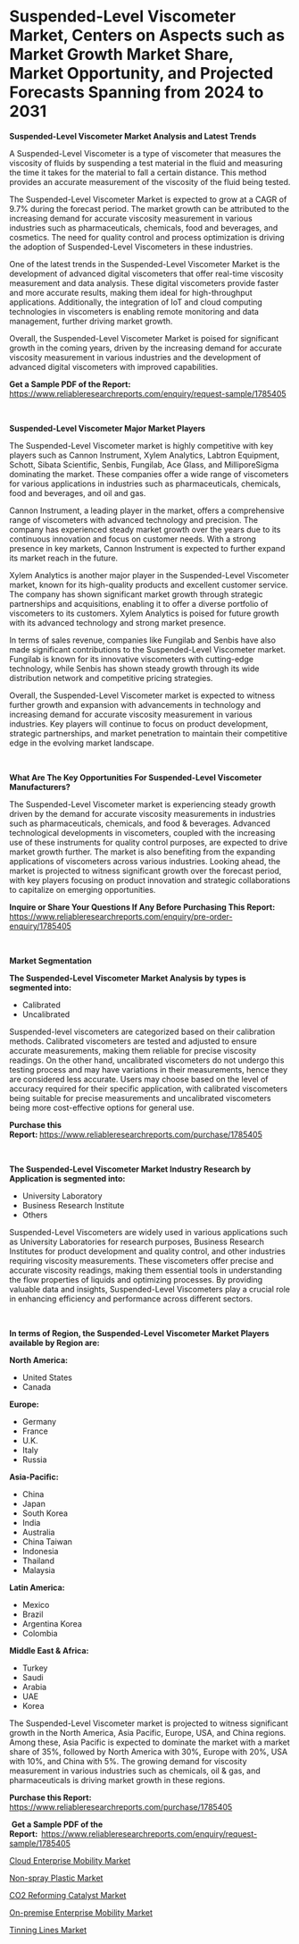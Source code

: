 <p><h1>Suspended-Level Viscometer Market, Centers on Aspects such as Market Growth Market Share, Market Opportunity, and Projected Forecasts Spanning from 2024 to 2031</h1></p><p><strong>Suspended-Level Viscometer Market Analysis and Latest Trends</strong></p>
<p><p>A Suspended-Level Viscometer is a type of viscometer that measures the viscosity of fluids by suspending a test material in the fluid and measuring the time it takes for the material to fall a certain distance. This method provides an accurate measurement of the viscosity of the fluid being tested.</p><p>The Suspended-Level Viscometer Market is expected to grow at a CAGR of 9.7% during the forecast period. The market growth can be attributed to the increasing demand for accurate viscosity measurement in various industries such as pharmaceuticals, chemicals, food and beverages, and cosmetics. The need for quality control and process optimization is driving the adoption of Suspended-Level Viscometers in these industries.</p><p>One of the latest trends in the Suspended-Level Viscometer Market is the development of advanced digital viscometers that offer real-time viscosity measurement and data analysis. These digital viscometers provide faster and more accurate results, making them ideal for high-throughput applications. Additionally, the integration of IoT and cloud computing technologies in viscometers is enabling remote monitoring and data management, further driving market growth.</p><p>Overall, the Suspended-Level Viscometer Market is poised for significant growth in the coming years, driven by the increasing demand for accurate viscosity measurement in various industries and the development of advanced digital viscometers with improved capabilities.</p></p>
<p><strong>Get a Sample PDF of the Report:&nbsp;</strong> <a href="https://www.reliableresearchreports.com/enquiry/request-sample/1785405">https://www.reliableresearchreports.com/enquiry/request-sample/1785405</a></p>
<p>&nbsp;</p>
<p><strong>Suspended-Level Viscometer Major Market Players</strong></p>
<p><p>The Suspended-Level Viscometer market is highly competitive with key players such as Cannon Instrument, Xylem Analytics, Labtron Equipment, Schott, Sibata Scientific, Senbis, Fungilab, Ace Glass, and MilliporeSigma dominating the market. These companies offer a wide range of viscometers for various applications in industries such as pharmaceuticals, chemicals, food and beverages, and oil and gas.</p><p>Cannon Instrument, a leading player in the market, offers a comprehensive range of viscometers with advanced technology and precision. The company has experienced steady market growth over the years due to its continuous innovation and focus on customer needs. With a strong presence in key markets, Cannon Instrument is expected to further expand its market reach in the future.</p><p>Xylem Analytics is another major player in the Suspended-Level Viscometer market, known for its high-quality products and excellent customer service. The company has shown significant market growth through strategic partnerships and acquisitions, enabling it to offer a diverse portfolio of viscometers to its customers. Xylem Analytics is poised for future growth with its advanced technology and strong market presence.</p><p>In terms of sales revenue, companies like Fungilab and Senbis have also made significant contributions to the Suspended-Level Viscometer market. Fungilab is known for its innovative viscometers with cutting-edge technology, while Senbis has shown steady growth through its wide distribution network and competitive pricing strategies.</p><p>Overall, the Suspended-Level Viscometer market is expected to witness further growth and expansion with advancements in technology and increasing demand for accurate viscosity measurement in various industries. Key players will continue to focus on product development, strategic partnerships, and market penetration to maintain their competitive edge in the evolving market landscape.</p></p>
<p>&nbsp;</p>
<p><strong>What Are The Key Opportunities For Suspended-Level Viscometer Manufacturers?</strong></p>
<p><p>The Suspended-Level Viscometer market is experiencing steady growth driven by the demand for accurate viscosity measurements in industries such as pharmaceuticals, chemicals, and food & beverages. Advanced technological developments in viscometers, coupled with the increasing use of these instruments for quality control purposes, are expected to drive market growth further. The market is also benefiting from the expanding applications of viscometers across various industries. Looking ahead, the market is projected to witness significant growth over the forecast period, with key players focusing on product innovation and strategic collaborations to capitalize on emerging opportunities.</p></p>
<p><strong>Inquire or Share Your Questions If Any Before Purchasing This Report:</strong> <a href="https://www.reliableresearchreports.com/enquiry/pre-order-enquiry/1785405">https://www.reliableresearchreports.com/enquiry/pre-order-enquiry/1785405</a></p>
<p>&nbsp;</p>
<p><strong>Market Segmentation</strong></p>
<p><strong>The Suspended-Level Viscometer Market Analysis by types is segmented into:</strong></p>
<p><ul><li>Calibrated</li><li>Uncalibrated</li></ul></p>
<p><p>Suspended-level viscometers are categorized based on their calibration methods. Calibrated viscometers are tested and adjusted to ensure accurate measurements, making them reliable for precise viscosity readings. On the other hand, uncalibrated viscometers do not undergo this testing process and may have variations in their measurements, hence they are considered less accurate. Users may choose based on the level of accuracy required for their specific application, with calibrated viscometers being suitable for precise measurements and uncalibrated viscometers being more cost-effective options for general use.</p></p>
<p><strong>Purchase this Report:&nbsp;</strong><a href="https://www.reliableresearchreports.com/purchase/1785405">https://www.reliableresearchreports.com/purchase/1785405</a></p>
<p>&nbsp;</p>
<p><strong>The Suspended-Level Viscometer Market Industry Research by Application is segmented into:</strong></p>
<p><ul><li>University Laboratory</li><li>Business Research Institute</li><li>Others</li></ul></p>
<p><p>Suspended-Level Viscometers are widely used in various applications such as University Laboratories for research purposes, Business Research Institutes for product development and quality control, and other industries requiring viscosity measurements. These viscometers offer precise and accurate viscosity readings, making them essential tools in understanding the flow properties of liquids and optimizing processes. By providing valuable data and insights, Suspended-Level Viscometers play a crucial role in enhancing efficiency and performance across different sectors.</p></p>
<p>&nbsp;</p>
<p><strong>In terms of Region, the Suspended-Level Viscometer Market Players available by Region are:</strong></p>
<p>
    <p> <strong> North America: </strong>
        <ul>
            <li>United States</li>
            <li>Canada</li>
        </ul>
        </p> 
    <p> <strong> Europe: </strong>
        <ul>
            <li>Germany</li>
            <li>France</li>
            <li>U.K.</li>
            <li>Italy</li>
            <li>Russia</li>
        </ul>
        </p> 
    <p> <strong> Asia-Pacific: </strong>
        <ul>
            <li>China</li>
            <li>Japan</li>
            <li>South Korea</li>
            <li>India</li>
            <li>Australia</li>
            <li>China Taiwan</li>
            <li>Indonesia</li>
            <li>Thailand</li>
            <li>Malaysia</li>
        </ul>
        </p> 
    <p> <strong> Latin America: </strong>
        <ul>
            <li>Mexico</li>
            <li>Brazil</li>
            <li>Argentina Korea</li>
            <li>Colombia</li>
        </ul>
        </p> 
    <p> <strong> Middle East & Africa: </strong>
        <ul>
            <li>Turkey</li>
            <li>Saudi</li>
            <li>Arabia</li>
            <li>UAE</li>
            <li>Korea</li>
        </ul>
    </p>
    </p>
<p><p>The Suspended-Level Viscometer market is projected to witness significant growth in the North America, Asia Pacific, Europe, USA, and China regions. Among these, Asia Pacific is expected to dominate the market with a market share of 35%, followed by North America with 30%, Europe with 20%, USA with 10%, and China with 5%. The growing demand for viscosity measurement in various industries such as chemicals, oil & gas, and pharmaceuticals is driving market growth in these regions.</p></p>
<p><strong>Purchase this Report: </strong><a href="https://www.reliableresearchreports.com/purchase/1785405">https://www.reliableresearchreports.com/purchase/1785405</a></p>
<p>&nbsp;<strong>Get a Sample PDF of the Report:&nbsp;&nbsp;</strong><a href="https://www.reliableresearchreports.com/enquiry/request-sample/1785405">https://www.reliableresearchreports.com/enquiry/request-sample/1785405</a></p>
<p><strong></strong></p>
<p><p><a href="https://issuu.com/reportprime-2/docs/cloud-enterprise-mobility-market-size-2030.pptx">Cloud Enterprise Mobility Market</a></p><p><a href="https://github.com/juniordelafrance/Market-Research-Report-List-2/blob/main/non-spray-plastic-market.md">Non-spray Plastic Market</a></p><p><a href="https://github.com/rahu1506/Market-Research-Report-List-3/blob/main/co2-reforming-catalyst-market.md">CO2 Reforming Catalyst Market</a></p><p><a href="https://issuu.com/reportprime-2/docs/on-premise-enterprise-mobility-market-size-2030.pp">On-premise Enterprise Mobility Market</a></p><p><a href="https://github.com/FassouRP/Market-Research-Report-List-3/blob/main/tinning-lines-market.md">Tinning Lines Market</a></p></p>